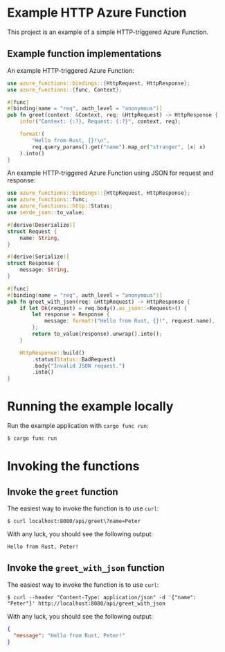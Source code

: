 # Example HTTP Azure Function

This project is an example of a simple HTTP-triggered Azure Function.

## Example function implementations

An example HTTP-triggered Azure Function:

```rust
use azure_functions::bindings::{HttpRequest, HttpResponse};
use azure_functions::{func, Context};

#[func]
#[binding(name = "req", auth_level = "anonymous")]
pub fn greet(context: &Context, req: &HttpRequest) -> HttpResponse {
    info!("Context: {:?}, Request: {:?}", context, req);

    format!(
        "Hello from Rust, {}!\n",
        req.query_params().get("name").map_or("stranger", |x| x)
    ).into()
}
```

An example HTTP-triggered Azure Function using JSON for request and response:

```rust
use azure_functions::bindings::{HttpRequest, HttpResponse};
use azure_functions::func;
use azure_functions::http::Status;
use serde_json::to_value;

#[derive(Deserialize)]
struct Request {
    name: String,
}

#[derive(Serialize)]
struct Response {
    message: String,
}

#[func]
#[binding(name = "req", auth_level = "anonymous")]
pub fn greet_with_json(req: &HttpRequest) -> HttpResponse {
    if let Ok(request) = req.body().as_json::<Request>() {
        let response = Response {
            message: format!("Hello from Rust, {}!", request.name),
        };
        return to_value(response).unwrap().into();
    }

    HttpResponse::build()
        .status(Status::BadRequest)
        .body("Invalid JSON request.")
        .into()
}
```

# Running the example locally

Run the example application with `cargo func run`:

```bash
$ cargo func run
```

# Invoking the functions

## Invoke the `greet` function

The easiest way to invoke the function is to use `curl`:

```
$ curl localhost:8080/api/greet\?name=Peter
```

With any luck, you should see the following output:

```
Hello from Rust, Peter!
```

## Invoke the `greet_with_json` function

The easiest way to invoke the function is to use `curl`:

```
$ curl --header "Content-Type: application/json" -d '{"name": "Peter"}' http://localhost:8080/api/greet_with_json
```

With any luck, you should see the following output:

```json
{
  "message": "Hello from Rust, Peter!"
}
```